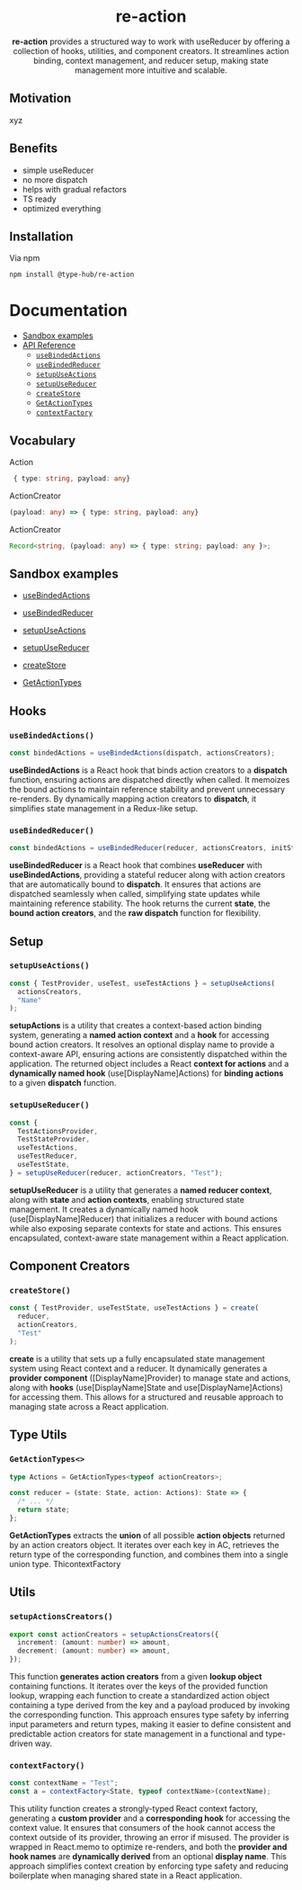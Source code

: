 <h1 align="center">re-action</h1>

<p align="center">
<b>re-action</b> provides a structured way to work with useReducer by offering a collection of hooks, utilities, and component creators. It streamlines action binding, context management, and reducer setup, making state management more intuitive and scalable.
</p>

## Motivation

xyz

## Benefits

- simple useReducer
- no more dispatch
- helps with gradual refactors
- TS ready
- optimized everything

## Installation

Via npm

```sh
npm install @type-hub/re-action
```

# Documentation

- [Sandbox examples](#sandbox-examples)
- [API Reference](#api-reference)
  - [`useBindedActions`](#useBindedActions)
  - [`useBindedReducer`](#useBindedReducer)
  - [`setupUseActions`](#setupUseActions)
  - [`setupUseReducer`](#setupUseReducer)
  - [`createStore`](#createStore)
  - [`GetActionTypes`](#GetActionTypes)
  - [`contextFactory`](#contextFactory)

## Vocabulary

Action

```ts
 { type: string, payload: any}
```

ActionCreator

```ts
(payload: any) => { type: string, payload: any}
```

ActionCreator

```ts
Record<string, (payload: any) => { type: string; payload: any }>;
```

## Sandbox examples

- [useBindedActions](https://stackblitz.com/edit/vitejs-vite-pbfaydmg?embed=1&file=src%2Fpages%2FPageE.tsx)

- [useBindedReducer](https://stackblitz.com/edit/vitejs-vite-pbfaydmg?embed=1&file=src%2Fpages%2FPageE.tsx)

- [setupUseActions](https://stackblitz.com/edit/vitejs-vite-pbfaydmg?embed=1&file=src%2Fpages%2FPageE.tsx)

- [setupUseReducer](https://stackblitz.com/edit/vitejs-vite-pbfaydmg?embed=1&file=src%2Fpages%2FPageE.tsx)

- [createStore](https://stackblitz.com/edit/vitejs-vite-pbfaydmg?embed=1&file=src%2Fpages%2FPageE.tsx)

- [GetActionTypes](https://stackblitz.com/edit/vitejs-vite-pbfaydmg?embed=1&file=src%2Fpages%2FPageE.tsx)

## Hooks

### `useBindedActions()`

```ts
const bindedActions = useBindedActions(dispatch, actionsCreators);
```

**useBindedActions** is a React hook that binds action creators to a **dispatch** function, ensuring actions are dispatched directly when called. It memoizes the bound actions to maintain reference stability and prevent unnecessary re-renders. By dynamically mapping action creators to **dispatch**, it simplifies state management in a Redux-like setup.

### `useBindedReducer()`

```ts
const bindedActions = useBindedReducer(reducer, actionsCreators, initState);
```

**useBindedReducer** is a React hook that combines **useReducer** with **useBindedActions**, providing a stateful reducer along with action creators that are automatically bound to **dispatch**. It ensures that actions are dispatched seamlessly when called, simplifying state updates while maintaining reference stability. The hook returns the current **state**, the **bound action creators**, and the **raw dispatch** function for flexibility.

## Setup

### `setupUseActions()`

```ts
const { TestProvider, useTest, useTestActions } = setupUseActions(
  actionsCreators,
  "Name"
);
```

**setupActions** is a utility that creates a context-based action binding system, generating a **named action context** and a **hook** for accessing bound action creators. It resolves an optional display name to provide a context-aware API, ensuring actions are consistently dispatched within the application. The returned object includes a React **context for actions** and a **dynamically named hook** (use[DisplayName]Actions) for **binding actions** to a given **dispatch** function.

### `setupUseReducer()`

```ts
const {
  TestActionsProvider,
  TestStateProvider,
  useTestActions,
  useTestReducer,
  useTestState,
} = setupUseReducer(reducer, actionCreators, "Test");
```

**setupUseReducer** is a utility that generates a **named reducer context**, along with **state** and **action contexts**, enabling structured state management. It creates a dynamically named hook (use[DisplayName]Reducer) that initializes a reducer with bound actions while also exposing separate contexts for state and actions. This ensures encapsulated, context-aware state management within a React application.

## Component Creators

### `createStore()`

```ts
const { TestProvider, useTestState, useTestActions } = create(
  reducer,
  actionCreators,
  "Test"
);
```

**create** is a utility that sets up a fully encapsulated state management system using React context and a reducer. It dynamically generates a **provider component** ([DisplayName]Provider) to manage state and actions, along with **hooks** (use[DisplayName]State and use[DisplayName]Actions) for accessing them. This allows for a structured and reusable approach to managing state across a React application.

## Type Utils

### `GetActionTypes<>`

```ts
type Actions = GetActionTypes<typeof actionCreators>;

const reducer = (state: State, action: Actions): State => {
  /* ... */
  return state;
};
```

**GetActionTypes** extracts the **union** of all possible **action objects** returned by an action creators object. It iterates over each key in AC, retrieves the return type of the corresponding function, and combines them into a single union type. ThicontextFactory

## Utils

### `setupActionsCreators()`

```ts
export const actionCreators = setupActionsCreators({
  increment: (amount: number) => amount,
  decrement: (amount: number) => amount,
});
```

This function **generates action creators** from a given **lookup object** containing functions. It iterates over the keys of the provided function lookup, wrapping each function to create a standardized action object containing a type derived from the key and a payload produced by invoking the corresponding function. This approach ensures type safety by inferring input parameters and return types, making it easier to define consistent and predictable action creators for state management in a functional and type-driven way.

### `contextFactory()`

```ts
const contextName = "Test";
const a = contextFactory<State, typeof contextName>(contextName);
```

This utility function creates a strongly-typed React context factory, generating a **custom provider** and a **corresponding hook** for accessing the context value. It ensures that consumers of the hook cannot access the context outside of its provider, throwing an error if misused. The provider is wrapped in React.memo to optimize re-renders, and both the **provider and hook names** are **dynamically derived** from an optional **display name**. This approach simplifies context creation by enforcing type safety and reducing boilerplate when managing shared state in a React application.

